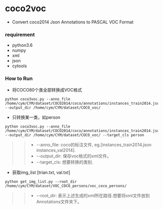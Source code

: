 # coco2voc
* Convert coco2014 Json Annotations to PASCAL VOC Format

### requirement
* python3.6
* numpy
* xml
* json
* cytools

### How to Run
* 将COCO80个类全部转换成VOC格式
```
python coco3voc.py --anno_file /home/cym/CYM/dataset/COCO2014/coco/annotations/instances_train2014.json --output_dir /home/cym/CYM/dataset/COCO_voc/
```
* 只转换某一类，如person
```
python coco3voc.py --anno_file /home/cym/CYM/dataset/COCO2014/coco/annotations/instances_train2014.json --output_dir /home/cym/CYM/dataset/COCO_voc/ --target_cls person
```
> > * --anno_file: coco的标注文件, eg.[instances_train2014.json instances_val2014].
> > * --output_dir: 保存voc格式的xml文件。
> > * --target_cls: 想要转换的类别.
* 获取img_list [trian.txt, val.txt]
```
python get_img_list.py --root_dir /home/cym/CYM/dataset/VOC_COCO_persons/voc_coco_persons/
```
> > * --root_dir: 表示上述生成的xml所在路径.想要将xml文件放到Annotations文件夹下。





